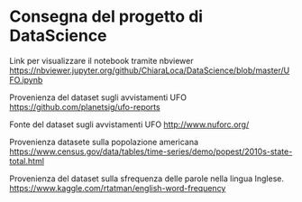 # Consegna del progetto di DataScience

Link per visualizzare il notebook tramite nbviewer
https://nbviewer.jupyter.org/github/ChiaraLoca/DataScience/blob/master/UFO.ipynb

Provenienza del dataset sugli avvistamenti UFO
https://github.com/planetsig/ufo-reports

Fonte del dataset sugli avvistamenti UFO
http://www.nuforc.org/

Provenienza datasete sulla popolazione americana
https://www.census.gov/data/tables/time-series/demo/popest/2010s-state-total.html

Provenienza del dataset sulla sfrequenza delle parole nella lingua Inglese.
https://www.kaggle.com/rtatman/english-word-frequency
